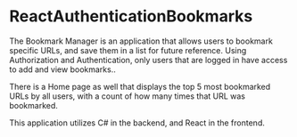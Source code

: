 # ReactAuthenticationBookmarks
The Bookmark Manager is an application that allows users to bookmark specific URLs, and save them in a list for future reference. Using Authorization and Authentication, only users that are logged in have access to add and view bookmarks..

There is a Home page as well that displays the top 5 most bookmarked URLs by all users, with a count of how many times that URL was bookmarked.

This application utilizes C# in the backend, and React in the frontend.
